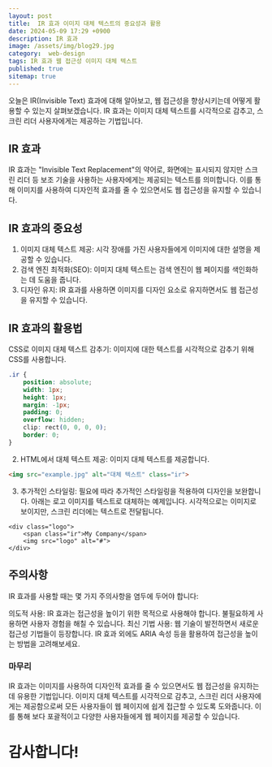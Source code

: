 ```yaml
---
layout: post
title:  IR 효과 이미지 대체 텍스트의 중요성과 활용
date: 2024-05-09 17:29 +0900
description: IR 효과
image: /assets/img/blog29.jpg
category:  web-design
tags: IR 효과 웹 접근성 이미지 대체 텍스트
published: true
sitemap: true
---
```


오늘은 IR(Invisible Text) 효과에 대해 알아보고, 웹 접근성을 향상시키는데 어떻게 활용할 수 있는지 살펴보겠습니다. IR 효과는 이미지 대체 텍스트를 시각적으로 감추고, 스크린 리더 사용자에게는 제공하는 기법입니다.

## IR 효과
IR 효과는 "Invisible Text Replacement"의 약어로, 화면에는 표시되지 않지만 스크린 리더 등 보조 기술을 사용하는 사용자에게는 제공되는 텍스트를 의미합니다. 이를 통해 이미지를 사용하여 디자인적 효과를 줄 수 있으면서도 웹 접근성을 유지할 수 있습니다.

## IR 효과의 중요성
1. 이미지 대체 텍스트 제공: 시각 장애를 가진 사용자들에게 이미지에 대한 설명을 제공할 수 있습니다.
2. 검색 엔진 최적화(SEO): 이미지 대체 텍스트는 검색 엔진이 웹 페이지를 색인화하는 데 도움을 줍니다.
3. 디자인 유지: IR 효과를 사용하면 이미지를 디자인 요소로 유지하면서도 웹 접근성을 유지할 수 있습니다.

## IR 효과의 활용법
 CSS로 이미지 대체 텍스트 감추기: 이미지에 대한 텍스트를 시각적으로 감추기 위해 CSS를 사용합니다.
```css
.ir {
    position: absolute;
    width: 1px;
    height: 1px;
    margin: -1px;
    padding: 0;
    overflow: hidden;
    clip: rect(0, 0, 0, 0);
    border: 0;
}
```

2. HTML에서 대체 텍스트 제공: 이미지 대체 텍스트를 제공합니다.
````html
<img src="example.jpg" alt="대체 텍스트" class="ir">
````

3. 추가적인 스타일링: 필요에 따라 추가적인 스타일링을 적용하여 디자인을 보완합니다.
아래는 로고 이미지를 텍스트로 대체하는 예제입니다. 시각적으로는 이미지로 보이지만, 스크린 리더에는 텍스트로 전달됩니다.
````
<div class="logo">
    <span class="ir">My Company</span>
    <img src="logo" alt="#">
</div>
````

## 주의사항
IR 효과를 사용할 때는 몇 가지 주의사항을 염두에 두어야 합니다:

의도적 사용: IR 효과는 접근성을 높이기 위한 목적으로 사용해야 합니다. 불필요하게 사용하면 사용자 경험을 해칠 수 있습니다.
최신 기법 사용: 웹 기술이 발전하면서 새로운 접근성 기법들이 등장합니다. IR 효과 외에도 ARIA 속성 등을 활용하여 접근성을 높이는 방법을 고려해보세요.

### 마무리
IR 효과는 이미지를 사용하여 디자인적 효과를 줄 수 있으면서도 웹 접근성을 유지하는 데 유용한 기법입니다. 이미지 대체 텍스트를 시각적으로 감추고, 스크린 리더 사용자에게는 제공함으로써 모든 사용자들이 웹 페이지에 쉽게 접근할 수 있도록 도와줍니다. 이를 통해 보다 포괄적이고 다양한 사용자들에게 웹 페이지를 제공할 수 있습니다.

# 감사합니다!
